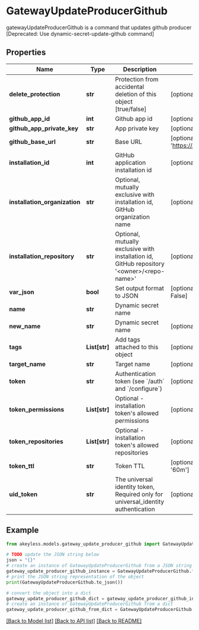 # GatewayUpdateProducerGithub

gatewayUpdateProducerGithub is a command that updates github producer [Deprecated: Use dynamic-secret-update-github command]

## Properties

Name | Type | Description | Notes
------------ | ------------- | ------------- | -------------
**delete_protection** | **str** | Protection from accidental deletion of this object [true/false] | [optional] 
**github_app_id** | **int** | Github app id | [optional] 
**github_app_private_key** | **str** | App private key | [optional] 
**github_base_url** | **str** | Base URL | [optional] [default to 'https://api.github.com/']
**installation_id** | **int** | GitHub application installation id | [optional] 
**installation_organization** | **str** | Optional, mutually exclusive with installation id, GitHub organization name | [optional] 
**installation_repository** | **str** | Optional, mutually exclusive with installation id, GitHub repository &#39;&lt;owner&gt;/&lt;repo-name&gt;&#39; | [optional] 
**var_json** | **bool** | Set output format to JSON | [optional] [default to False]
**name** | **str** | Dynamic secret name | 
**new_name** | **str** | Dynamic secret name | [optional] 
**tags** | **List[str]** | Add tags attached to this object | [optional] 
**target_name** | **str** | Target name | [optional] 
**token** | **str** | Authentication token (see &#x60;/auth&#x60; and &#x60;/configure&#x60;) | [optional] 
**token_permissions** | **List[str]** | Optional - installation token&#39;s allowed permissions | [optional] 
**token_repositories** | **List[str]** | Optional - installation token&#39;s allowed repositories | [optional] 
**token_ttl** | **str** | Token TTL | [optional] [default to '60m']
**uid_token** | **str** | The universal identity token, Required only for universal_identity authentication | [optional] 

## Example

```python
from akeyless.models.gateway_update_producer_github import GatewayUpdateProducerGithub

# TODO update the JSON string below
json = "{}"
# create an instance of GatewayUpdateProducerGithub from a JSON string
gateway_update_producer_github_instance = GatewayUpdateProducerGithub.from_json(json)
# print the JSON string representation of the object
print(GatewayUpdateProducerGithub.to_json())

# convert the object into a dict
gateway_update_producer_github_dict = gateway_update_producer_github_instance.to_dict()
# create an instance of GatewayUpdateProducerGithub from a dict
gateway_update_producer_github_from_dict = GatewayUpdateProducerGithub.from_dict(gateway_update_producer_github_dict)
```
[[Back to Model list]](../README.md#documentation-for-models) [[Back to API list]](../README.md#documentation-for-api-endpoints) [[Back to README]](../README.md)


